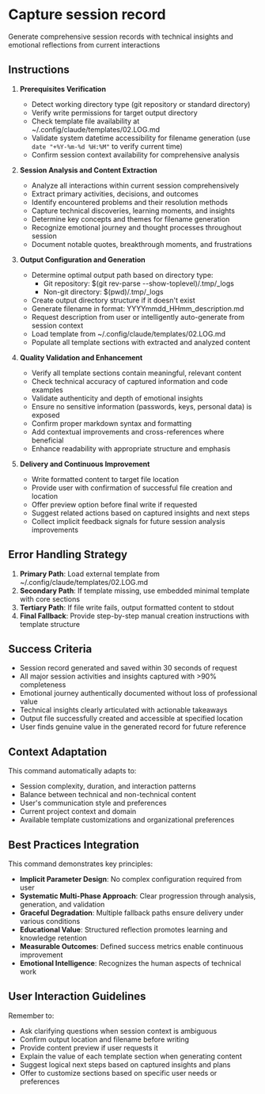 # Capture session record

Generate comprehensive session records with technical insights and emotional reflections from current interactions

## Instructions

1. **Prerequisites Verification**
   - Detect working directory type (git repository or standard directory)
   - Verify write permissions for target output directory
   - Check template file availability at ~/.config/claude/templates/02.LOG.md
   - Validate system datetime accessibility for filename generation (use `date "+%Y-%m-%d %H:%M"` to verify current time)
   - Confirm session context availability for comprehensive analysis

2. **Session Analysis and Content Extraction**
   - Analyze all interactions within current session comprehensively
   - Extract primary activities, decisions, and outcomes
   - Identify encountered problems and their resolution methods
   - Capture technical discoveries, learning moments, and insights
   - Determine key concepts and themes for filename generation
   - Recognize emotional journey and thought processes throughout session
   - Document notable quotes, breakthrough moments, and frustrations

3. **Output Configuration and Generation**
   - Determine optimal output path based on directory type:
     - Git repository: $(git rev-parse --show-toplevel)/.tmp/_logs
     - Non-git directory: $(pwd)/.tmp/_logs
   - Create output directory structure if it doesn't exist
   - Generate filename in format: YYYYmmdd_HHmm_description.md
   - Request description from user or intelligently auto-generate from session context
   - Load template from ~/.config/claude/templates/02.LOG.md
   - Populate all template sections with extracted and analyzed content

4. **Quality Validation and Enhancement**
   - Verify all template sections contain meaningful, relevant content
   - Check technical accuracy of captured information and code examples
   - Validate authenticity and depth of emotional insights
   - Ensure no sensitive information (passwords, keys, personal data) is exposed
   - Confirm proper markdown syntax and formatting
   - Add contextual improvements and cross-references where beneficial
   - Enhance readability with appropriate structure and emphasis

5. **Delivery and Continuous Improvement**
   - Write formatted content to target file location
   - Provide user with confirmation of successful file creation and location
   - Offer preview option before final write if requested
   - Suggest related actions based on captured insights and next steps
   - Collect implicit feedback signals for future session analysis improvements

## Error Handling Strategy

1. **Primary Path**: Load external template from ~/.config/claude/templates/02.LOG.md
2. **Secondary Path**: If template missing, use embedded minimal template with core sections
3. **Tertiary Path**: If file write fails, output formatted content to stdout
4. **Final Fallback**: Provide step-by-step manual creation instructions with template structure

## Success Criteria

- Session record generated and saved within 30 seconds of request
- All major session activities and insights captured with >90% completeness
- Emotional journey authentically documented without loss of professional value
- Technical insights clearly articulated with actionable takeaways
- Output file successfully created and accessible at specified location
- User finds genuine value in the generated record for future reference

## Context Adaptation

This command automatically adapts to:

- Session complexity, duration, and interaction patterns
- Balance between technical and non-technical content
- User's communication style and preferences
- Current project context and domain
- Available template customizations and organizational preferences

## Best Practices Integration

This command demonstrates key principles:

- **Implicit Parameter Design**: No complex configuration required from user
- **Systematic Multi-Phase Approach**: Clear progression through analysis, generation, and validation
- **Graceful Degradation**: Multiple fallback paths ensure delivery under various conditions  
- **Educational Value**: Structured reflection promotes learning and knowledge retention
- **Measurable Outcomes**: Defined success metrics enable continuous improvement
- **Emotional Intelligence**: Recognizes the human aspects of technical work

## User Interaction Guidelines

Remember to:

- Ask clarifying questions when session context is ambiguous
- Confirm output location and filename before writing
- Provide content preview if user requests it
- Explain the value of each template section when generating content
- Suggest logical next steps based on captured insights and plans
- Offer to customize sections based on specific user needs or preferences